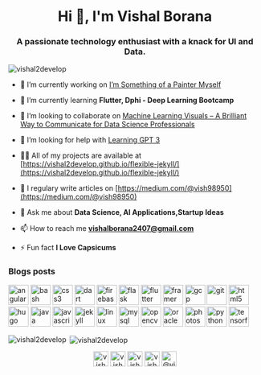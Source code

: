 <h1 align="center">Hi 👋, I'm Vishal Borana</h1>
<h3 align="center">A passionate technology enthusiast with a knack for UI and Data.</h3>

<p align="left"> <img src="https://komarev.com/ghpvc/?username=vishal2develop" alt="vishal2develop" /> </p>

- 🔭 I’m currently working on [I’m Something of a Painter Myself](https://www.kaggle.com/c/gan-getting-started)

- 🌱 I’m currently learning **Flutter, Dphi - Deep Learning Bootcamp**

- 👯 I’m looking to collaborate on [Machine Learning Visuals – A Brilliant Way to Communicate for Data Science Professionals](https://github.com/dair-ai/ml-visuals)

- 🤝 I’m looking for help with [Learning GPT 3](https://github.com/openai/gpt-3)

- 👨‍💻 All of my projects are available at [https://vishal2develop.github.io/flexible-jekyll/](https://vishal2develop.github.io/flexible-jekyll/)

- 📝 I regulary write articles on [https://medium.com/@vish98950](https://medium.com/@vish98950)

- 💬 Ask me about **Data Science, AI Applications,Startup Ideas**

- 📫 How to reach me **vishalborana2407@gmail.com**

- ⚡ Fun fact **I Love Capsicums**

### Blogs posts
<!-- BLOG-POST-LIST:START -->
<!-- BLOG-POST-LIST:END -->

<p align="left"><img src="https://devicons.github.io/devicon/devicon.git/icons/angularjs/angularjs-original.svg" alt="angularjs" width="40" height="40"/> <img src="https://www.vectorlogo.zone/logos/gnu_bash/gnu_bash-icon.svg" alt="bash" width="40" height="40"/> <img src="https://devicons.github.io/devicon/devicon.git/icons/css3/css3-original-wordmark.svg" alt="css3" width="40" height="40"/> <img src="https://www.vectorlogo.zone/logos/dartlang/dartlang-icon.svg" alt="dart" width="40" height="40"/> <img src="https://www.vectorlogo.zone/logos/firebase/firebase-icon.svg" alt="firebase" width="40" height="40"/> <img src="https://www.vectorlogo.zone/logos/pocoo_flask/pocoo_flask-icon.svg" alt="flask" width="40" height="40"/> <img src="https://www.vectorlogo.zone/logos/flutterio/flutterio-icon.svg" alt="flutter" width="40" height="40"/> <img src="https://www.vectorlogo.zone/logos/framer/framer-icon.svg" alt="framer" width="40" height="40"/> <img src="https://www.vectorlogo.zone/logos/google_cloud/google_cloud-icon.svg" alt="gcp" width="40" height="40"/> <img src="https://www.vectorlogo.zone/logos/git-scm/git-scm-icon.svg" alt="git" width="40" height="40"/> <img src="https://devicons.github.io/devicon/devicon.git/icons/html5/html5-original-wordmark.svg" alt="html5" width="40" height="40"/> <img src="https://api.iconify.design/logos-hugo.svg" alt="hugo" width="40" height="40"/> <img src="https://devicons.github.io/devicon/devicon.git/icons/java/java-original-wordmark.svg" alt="java" width="40" height="40"/> <img src="https://devicons.github.io/devicon/devicon.git/icons/javascript/javascript-original.svg" alt="javascript" width="40" height="40"/> <img src="https://www.vectorlogo.zone/logos/jekyllrb/jekyllrb-icon.svg" alt="jekyll" width="40" height="40"/> <img src="https://devicons.github.io/devicon/devicon.git/icons/linux/linux-original.svg" alt="linux" width="40" height="40"/> <img src="https://devicons.github.io/devicon/devicon.git/icons/mysql/mysql-original-wordmark.svg" alt="mysql" width="40" height="40"/> <img src="https://www.vectorlogo.zone/logos/opencv/opencv-icon.svg" alt="opencv" width="40" height="40"/> <img src="https://devicons.github.io/devicon/devicon.git/icons/oracle/oracle-original.svg" alt="oracle" width="40" height="40"/> <img src="https://devicons.github.io/devicon/devicon.git/icons/photoshop/photoshop-plain.svg" alt="photoshop" width="40" height="40"/> <img src="https://devicons.github.io/devicon/devicon.git/icons/python/python-original.svg" alt="python" width="40" height="40"/> <img src="https://www.vectorlogo.zone/logos/tensorflow/tensorflow-icon.svg" alt="tensorflow" width="40" height="40"/></p><p><img align="left" src="https://github-readme-stats.vercel.app/api/top-langs/?username=vishal2develop&layout=compact&hide=html" alt="vishal2develop" /></p>

<p>&nbsp;<img align="center" src="https://github-readme-stats.vercel.app/api?username=vishal2develop&show_icons=true" alt="vishal2develop" /></p>

<p align="center">
<a href="https://dev.to/vishal2develop" target="blank"><img align="center" src="https://cdn.jsdelivr.net/npm/simple-icons@3.0.1/icons/dev-dot-to.svg" alt="vishal2develop" height="30" width="30" /></a>
<a href="https://linkedin.com/in/vishal borana" target="blank"><img align="center" src="https://cdn.jsdelivr.net/npm/simple-icons@3.0.1/icons/linkedin.svg" alt="vishal borana" height="30" width="30" /></a>
<a href="https://kaggle.com/vishal borana" target="blank"><img align="center" src="https://cdn.jsdelivr.net/npm/simple-icons@3.0.1/icons/kaggle.svg" alt="vishal borana" height="30" width="30" /></a>
<a href="https://dribbble.com/vishal borana" target="blank"><img align="center" src="https://cdn.jsdelivr.net/npm/simple-icons@3.0.1/icons/dribbble.svg" alt="vishal borana" height="30" width="30" /></a>
<a href="https://medium.com/@vish98950" target="blank"><img align="center" src="https://cdn.jsdelivr.net/npm/simple-icons@3.0.1/icons/medium.svg" alt="@vish98950" height="30" width="30" /></a>
</p>
